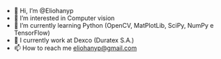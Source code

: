 - 👋 Hi, I’m @Eliohanyp
- 👀 I’m interested in Computer vision
- 🌱 I’m currently learning Python (OpenCV, MatPlotLib, SciPy, NumPy e TensorFlow)
- 💞️ I currently work at Dexco (Duratex S.A.)
- 📫 How to reach me eliohanyp@gmail.com

<!---
EliohanY/EliohanY is a ✨ special ✨ repository because its `README.md` (this file) appears on your GitHub profile.
You can click the Preview link to take a look at your changes.
--->
